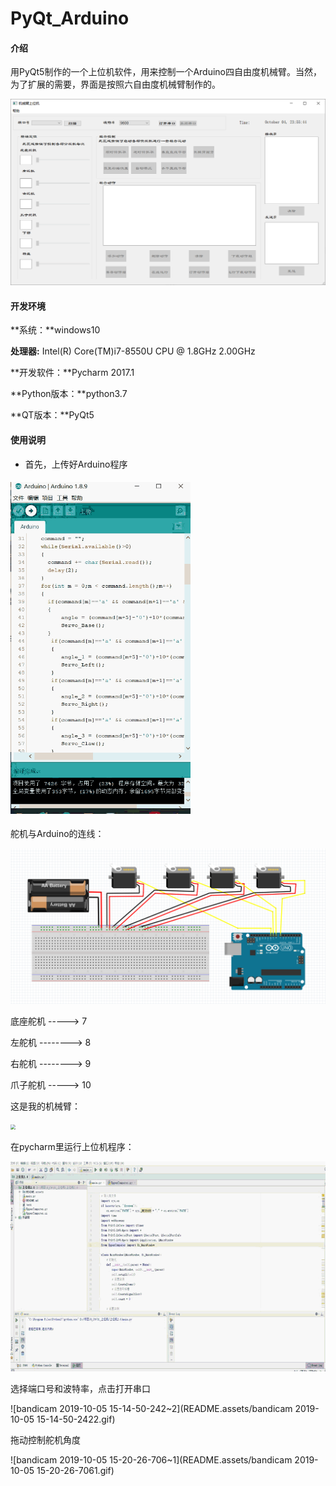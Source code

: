 # PyQt_Arduino

#### 介绍
用PyQt5制作的一个上位机软件，用来控制一个Arduino四自由度机械臂。当然，为了扩展的需要，界面是按照六自由度机械臂制作的。

![1570204550800](README.assets/1570204550800.png)



#### 开发环境

**系统：**windows10

**处理器:** Intel(R) Core(TM)i7-8550U CPU @ 1.8GHz  2.00GHz

**开发软件：**Pycharm 2017.1

**Python版本：**python3.7

**QT版本：**PyQt5



#### 使用说明

- 首先，上传好Arduino程序

#### <img src="README.assets/bandicam 2019-10-05 12-45-19-163~1.gif" style="zoom:60%;" />

舵机与Arduino的连线：

![1570253365811](README.assets/1570253365811.png)

底座舵机 ----->   7

左舵机 -------->   8

右舵机 -------->   9

爪子舵机  ----->  10

这是我的机械臂：

<img src="C:/Users/xiunian/Pictures/psb.jpg" style="zoom:50%;" />

在pycharm里运行上位机程序：



<img src="README.assets/bandicam 2019-10-05 14-41-38-7691.gif" alt="bandicam 2019-10-05 14-41-38-769~1"  />



选择端口号和波特率，点击打开串口

![bandicam 2019-10-05 15-14-50-242~2](README.assets/bandicam 2019-10-05 15-14-50-2422.gif)

拖动控制舵机角度

![bandicam 2019-10-05 15-20-26-706~1](README.assets/bandicam 2019-10-05 15-20-26-7061.gif)